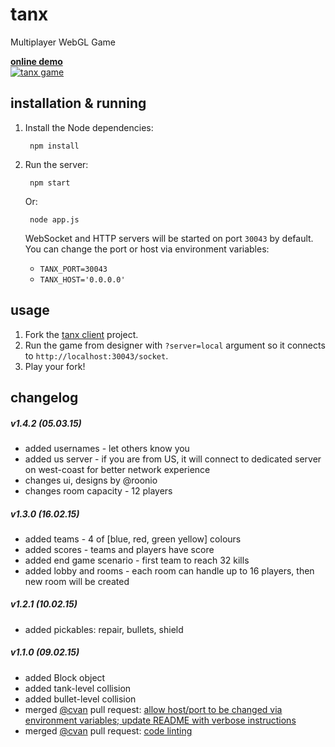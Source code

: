 # tanx

Multiplayer WebGL Game

[__online demo__](http://playcanv.as/p/aP0oxhUr "tanx game")  
[![tanx game](http://files.moka.co/screens/tanx_04.jpg)](http://playcanv.as/p/aP0oxhUr)

## installation & running

1. Install the Node dependencies:

        npm install

2. Run the server:

        npm start

    Or:

        node app.js

    WebSocket and HTTP servers will be started on port `30043` by default. You can change the port or host via environment variables:

    * `TANX_PORT=30043`
    * `TANX_HOST='0.0.0.0'`

## usage

1. Fork the [tanx client](https://playcanvas.com/project/45093/overview/tanx) project.
2. Run the game from designer with `?server=local` argument so it connects to `http://localhost:30043/socket`.
3. Play your fork!

## changelog

##### v1.4.2 (05.03.15)
* added usernames - let others know you
* added us server - if you are from US, it will connect to dedicated server on west-coast for better network experience
* changes ui, designs by @roonio
* changes room capacity - 12 players

##### v1.3.0 (16.02.15)
* added teams - 4 of [blue, red, green yellow] colours
* added scores - teams and players have score
* added end game scenario - first team to reach 32 kills
* added lobby and rooms - each room can handle up to 16 players, then new room will be created

##### v1.2.1 (10.02.15)
* added pickables: repair, bullets, shield

##### v1.1.0 (09.02.15)
* added Block object
* added tank-level collision
* added bullet-level collision
* merged [@cvan](https://github.com/cvan) pull request: [allow host/port to be changed via environment variables; update README with verbose instructions](https://github.com/Maksims/tanx/commit/837c2f34588b4060d8112afe3002dc1d7fabc77e)
* merged [@cvan](https://github.com/cvan) pull request: [code linting](https://github.com/Maksims/tanx/commit/f28b6c3259ed82f962957fd2f531cf916bbc6638)
